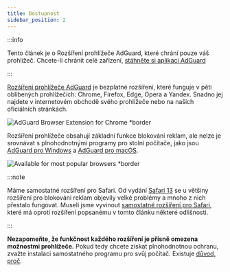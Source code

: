 ```yaml
---
title: Dostupnost
sidebar_position: 2
---
```


:::info

Tento článek je o Rozšíření prohlížeče AdGuard, které chrání pouze váš prohlížeč. Chcete-li chránit celé zařízení, [stáhněte si aplikaci AdGuard](https://agrd.io/download-kb-adblock)

:::

[Rozšíření prohlížeče AdGuard](https://adguard.com/adguard-browser-extension/overview.html) je bezplatné rozšíření, které funguje v pěti oblíbených prohlížečích: Chrome, Firefox, Edge, Opera a Yandex. Snadno jej najdete v internetovém obchodě svého prohlížeče nebo na našich oficiálních stránkách.

![AdGuard Browser Extension for Chrome \*border](https://cdn.adtidy.org/content/Kb/ad_blocker/browser_extension/ad_blocker_browser_extension_overview.png)

Rozšíření prohlížeče obsahují základní funkce blokování reklam, ale nelze je srovnávat s plnohodnotnými programy pro stolní počítače, jako jsou [AdGuard pro Windows](/adguard-for-windows/features/home-screen) a [AdGuard pro macOS](/adguard-for-mac/features/main).

![Available for most popular browsers \*border](https://cdn.adtidy.org/content/Kb/ad_blocker/browser_extension/ad_blocker_browser_extension_availability.png)

:::note

Máme samostatné rozšíření pro Safari. Od vydání [Safari 13](https://adguard.com/en/blog/adguard-safari-1-5.html) se u většiny rozšíření pro blokování reklam objevily velké problémy a mnoho z nich přestalo fungovat. Museli jsme vyvinout [samostatné rozšíření pro Safari](/adguard-for-safari/features/general), které má oproti rozšíření popsanému v tomto článku některé odlišnosti.

:::

**Nezapomeňte, že funkčnost každého rozšíření je přísně omezena možnostmi prohlížeče.** Pokud tedy chcete získat plnohodnotnou ochranu, zvažte instalaci samostatného programu pro svůj počítač. Existuje [důvod, proč](/adguard-browser-extension/comparison-standalone).
